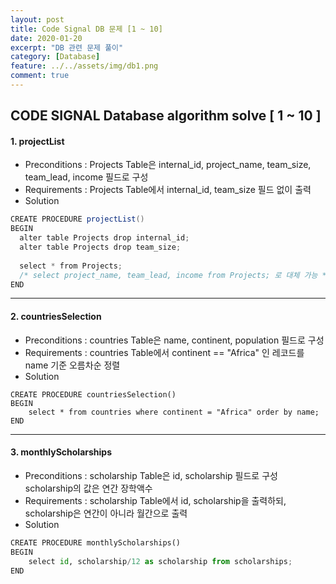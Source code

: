 ```yaml
---
layout: post
title: Code Signal DB 문제 [1 ~ 10]
date: 2020-01-20
excerpt: "DB 관련 문제 풀이"
category: [Database]
feature: ../../assets/img/db1.png
comment: true
---
```


## CODE SIGNAL Database algorithm solve [ 1 ~ 10 ]

#### 1. projectList
- Preconditions : Projects Table은 internal_id, project_name, team_size, team_lead, income 필드로 구성
- Requirements : Projects Table에서 internal_id, team_size 필드 없이 출력
- Solution
```java
CREATE PROCEDURE projectList()
BEGIN
  alter table Projects drop internal_id;
  alter table Projects drop team_size;
    
  select * from Projects;
  /* select project_name, team_lead, income from Projects; 로 대체 가능 */
END
```
---------------------------------------------------

#### 2. countriesSelection
- Preconditions : countries Table은 name, continent, population 필드로 구성
- Requirements : countries Table에서 continent == "Africa" 인 레코드를 name 기준 오름차순 정렬
- Solution
```mysql
CREATE PROCEDURE countriesSelection()
BEGIN
	select * from countries where continent = "Africa" order by name;
END
```
---------------------------------------------------

#### 3. monthlyScholarships
- Preconditions : scholarship Table은 id, scholarship 필드로 구성
                  scholarship의 값은 연간 장학액수
- Requirements : scholarship Table에서 id, scholarship을 출력하되, scholarship은 연간이 아니라 월간으로 출력
- Solution
```python
CREATE PROCEDURE monthlyScholarships()
BEGIN
	select id, scholarship/12 as scholarship from scholarships;
END
```
